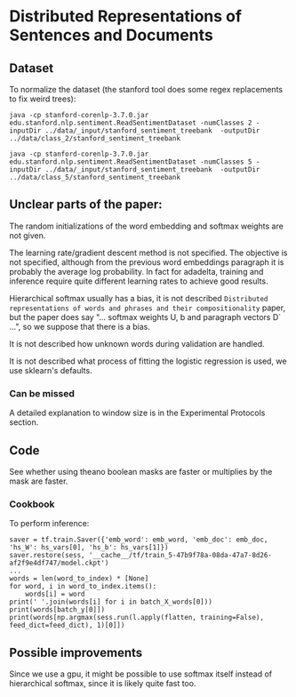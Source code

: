 # Distributed Representations of Sentences and Documents
## Dataset
To normalize the dataset (the stanford tool does some regex replacements to fix weird trees):

    java -cp stanford-corenlp-3.7.0.jar edu.stanford.nlp.sentiment.ReadSentimentDataset -numClasses 2 -inputDir ../data/_input/stanford_sentiment_treebank  -outputDir ../data/class_2/stanford_sentiment_treebank

    java -cp stanford-corenlp-3.7.0.jar edu.stanford.nlp.sentiment.ReadSentimentDataset -numClasses 5 -inputDir ../data/_input/stanford_sentiment_treebank  -outputDir ../data/class_5/stanford_sentiment_treebank

## Unclear parts of the paper:
The random initializations of the word embedding and softmax weights are not given.

The learning rate/gradient descent method is not specified. The objective is not specified, although from the previous word embeddings paragraph it is probably the average log probability. In fact for adadelta, training and inference require quite different learning rates to achieve good results.

Hierarchical softmax usually has a bias, it is not described `Distributed representations of words and phrases and their compositionality` paper, but the paper does say "... softmax weights U, b and paragraph vectors D` ...", so we suppose that there is a bias.

It is not described how unknown words during validation are handled.

It is not described what process of fitting the logistic regression is used, we use sklearn's defaults.

### Can be missed
A detailed explanation to window size is in the Experimental Protocols section.

## Code
See whether using theano boolean masks are faster or multiplies by the mask are faster.

### Cookbook
To perform inference:

    saver = tf.train.Saver({'emb_word': emb_word, 'emb_doc': emb_doc, 'hs_W': hs_vars[0], 'hs_b': hs_vars[1]})
    saver.restore(sess, '__cache__/tf/train_5-47b9f78a-08da-47a7-8d26-af2f9e4df747/model.ckpt')
    ...
    words = len(word_to_index) * [None]
    for word, i in word_to_index.items():
        words[i] = word
    print(' '.join(words[i] for i in batch_X_words[0]))
    print(words[batch_y[0]])
    print(words[np.argmax(sess.run(l.apply(flatten, training=False), feed_dict=feed_dict), 1)[0]])

## Possible improvements
Since we use a gpu, it might be possible to use softmax itself instead of hierarchical softmax, since it is likely quite fast too.
